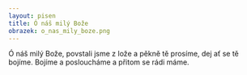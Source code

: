 ```yaml
---
layout: pisen
title: Ó náš milý Bože
obrazek: o_nas_mily_boze.png
---
```


Ó náš milý Bože, povstali jsme z lože
a pěkně tě prosíme, dej ať se tě bojíme.
Bojíme a posloucháme a přitom se rádi máme.
